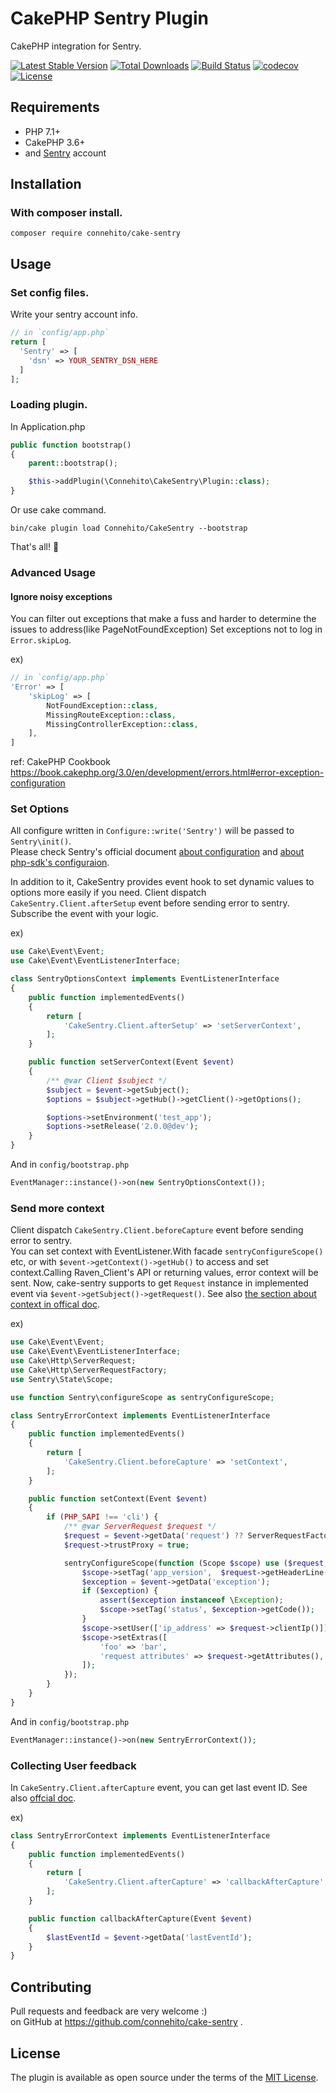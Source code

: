# CakePHP Sentry Plugin
CakePHP integration for Sentry.

[![Latest Stable Version](https://poser.pugx.org/connehito/cake-sentry/v/stable)](https://packagist.org/packages/connehito/cake-sentry)
[![Total Downloads](https://poser.pugx.org/connehito/cake-sentry/downloads)](https://packagist.org/packages/connehito/cake-sentry)
[![Build Status](https://travis-ci.org/Connehito/cake-sentry.svg?branch=master)](https://travis-ci.org/Connehito/cake-sentry)
[![codecov](https://codecov.io/gh/connehito/cake-sentry/branch/master/graph/badge.svg)](https://codecov.io/gh/connehito/cake-sentry)
[![License](https://poser.pugx.org/connehito/cake-sentry/license)](https://packagist.org/packages/connehito/cake-sentry)

## Requirements
- PHP 7.1+
- CakePHP 3.6+
- and [Sentry](https://sentry.io) account


## Installation
### With composer install.
```
composer require connehito/cake-sentry
```

## Usage

### Set config files.
Write your sentry account info.
```php
// in `config/app.php`
return [
  'Sentry' => [
    'dsn' => YOUR_SENTRY_DSN_HERE
  ]
];
```

### Loading plugin.
In Application.php
```php
public function bootstrap()
{
    parent::bootstrap();

    $this->addPlugin(\Connehito\CakeSentry\Plugin::class);
}
```

Or use cake command.
```
bin/cake plugin load Connehito/CakeSentry --bootstrap
```

That's all! :tada:

### Advanced Usage

#### Ignore noisy exceptions
You can filter out exceptions that make a fuss and harder to determine the issues to address(like PageNotFoundException)
Set exceptions not to log in `Error.skipLog`.

ex)
```php
// in `config/app.php`
'Error' => [
    'skipLog' => [
        NotFoundException::class,
        MissingRouteException::class,
        MissingControllerException::class,
    ],
]
```

ref: CakePHP Cookbook  
https://book.cakephp.org/3.0/en/development/errors.html#error-exception-configuration

### Set Options
All configure written in `Configure::write('Sentry')` will be passed to `Sentry\init()`.  
Please check Sentry's official document [about configuration](https://docs.sentry.io/error-reporting/configuration/?platform=php) and [about php-sdk's configuraion](https://docs.sentry.io/platforms/php/#php-specific-options).

In addition to it, CakeSentry provides event hook to set dynamic values to options more easily if you need.
Client dispatch `CakeSentry.Client.afterSetup` event before sending error to sentry.  
Subscribe the event with your logic.

ex)
```php
use Cake\Event\Event;
use Cake\Event\EventListenerInterface;

class SentryOptionsContext implements EventListenerInterface
{
    public function implementedEvents()
    {
        return [
            'CakeSentry.Client.afterSetup' => 'setServerContext',
        ];
    }

    public function setServerContext(Event $event)
    {
        /** @var Client $subject */
        $subject = $event->getSubject();
        $options = $subject->getHub()->getClient()->getOptions();

        $options->setEnvironment('test_app');
        $options->setRelease('2.0.0@dev');
    }
}
```

And in `config/bootstrap.php`
```php
EventManager::instance()->on(new SentryOptionsContext());
```

### Send more context

Client dispatch `CakeSentry.Client.beforeCapture` event before sending error to sentry.  
You can set context with EventListener.With facade `sentryConfigureScope()` etc, or with `$event->getContext()->getHub()` to access and set context.Calling Raven_Client's API or returning values, error context will be sent.
Now, cake-sentry supports to get `Request` instance in implemented event via `$event->getSubject()->getRequest()`.
See also [the section about context in offical doc](https://docs.sentry.io/enriching-error-data/context/?platform=php).

ex)
```php
use Cake\Event\Event;
use Cake\Event\EventListenerInterface;
use Cake\Http\ServerRequest;
use Cake\Http\ServerRequestFactory;
use Sentry\State\Scope;

use function Sentry\configureScope as sentryConfigureScope;

class SentryErrorContext implements EventListenerInterface
{
    public function implementedEvents()
    {
        return [
            'CakeSentry.Client.beforeCapture' => 'setContext',
        ];
    }

    public function setContext(Event $event)
    {
        if (PHP_SAPI !== 'cli') {
            /** @var ServerRequest $request */
            $request = $event->getData('request') ?? ServerRequestFactory::fromGlobals();
            $request->trustProxy = true;

            sentryConfigureScope(function (Scope $scope) use ($request, $event) {
                $scope->setTag('app_version',  $request->getHeaderLine('App-Version') ?: 1.0);
                $exception = $event->getData('exception');
                if ($exception) {
                    assert($exception instanceof \Exception);
                    $scope->setTag('status', $exception->getCode());
                }
                $scope->setUser(['ip_address' => $request->clientIp()]);
                $scope->setExtras([
                    'foo' => 'bar',
                    'request attributes' => $request->getAttributes(),
                ]);
            });
        }
    }
}
```

And in `config/bootstrap.php`
```php
EventManager::instance()->on(new SentryErrorContext());
```

### Collecting User feedback
In `CakeSentry.Client.afterCapture` event, you can get last event ID.
See also [offcial doc](https://docs.sentry.io/enriching-error-data/user-feedback/?platform=php#collecting-feedback).

ex)
```php
class SentryErrorContext implements EventListenerInterface
{
    public function implementedEvents()
    {
        return [
            'CakeSentry.Client.afterCapture' => 'callbackAfterCapture',
        ];
    }

    public function callbackAfterCapture(Event $event)
    {
        $lastEventId = $event->getData('lastEventId');
    }
}
```

## Contributing
Pull requests and feedback are very welcome :)  
on GitHub at https://github.com/connehito/cake-sentry .

## License
The plugin is available as open source under the terms of the [MIT License](https://github.com/Connehito/cake-sentry/blob/master/LICENSE).
